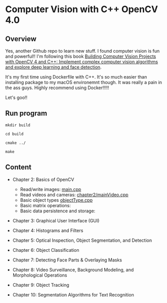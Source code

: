 # Computer Vision with C++ OpenCV 4.0

## Overview

Yes, another Github repo to learn new stuff. I found computer vision is fun and powerful!! I'm following this book [Building Computer Vision Projects with OpenCV 4 and C++: Implement complex computer vision algorithms and explore deep learning and face detection](https://www.amazon.com/Building-Computer-Vision-Projects-OpenCV/dp/1838644679). 

It's my first time using Dockerfile with C++. It's so much easier than installing package to my macOS environemnt though. It was really a pain in the ass guys. Highly recommend using Docker!!!!! 

Let's goo!! 

## Run program
```console
mkdir build
```

```console
cd build
```

```console
cmake ../
```

```console
make
```

## Content

- Chapter 2: Basics of OpenCV
    - Read/write images: [main.cpp](chapter2/main.cpp)
    - Read videos and cameras: [chapter2/mainVideo.cpp](chapter2/mainVideo.cpp)
    - Basic object types [objectType.cpp](chapter2/objectTypes.cpp)
    - Basic matrix operations: 
    - Basic data persistence and storage: 

- Chapter 3: Graphical User Interface (GUI)

- Chapter 4: Histograms and Filters

- Chapter 5: Optical Inspection, Object Segmentation, and Detection

- Chapter 6: Object Classification

- Chapter 7: Detecting Face Parts & Overlaying Masks

- Chapter 8: Video Surveillance, Background Modeling, and Morphological Operations

- Chapter 9: Object Tracking

- Chapter 10: Segmentation Algorithms for Text Recognition


